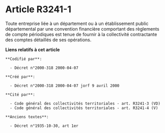 # Article R3241-1

Toute entreprise liée à un département ou à un établissement public départemental par une convention financière comportant
des règlements de compte périodiques est tenue de fournir à la collectivité contractante des comptes détaillés de ses
opérations.

**Liens relatifs à cet article**

	**Codifié par**:

	  - Décret n°2000-318 2000-04-07

	**Créé par**:

	  - Décret n°2000-318 2000-04-07 jorf 9 avril 2000

	**Cité par**:

	  - Code général des collectivités territoriales - art. R3241-3 (VD)
	  - Code général des collectivités territoriales - art. R3241-4 (V)

	**Anciens textes**:

	  - Décret n°1935-10-30, art 1er
